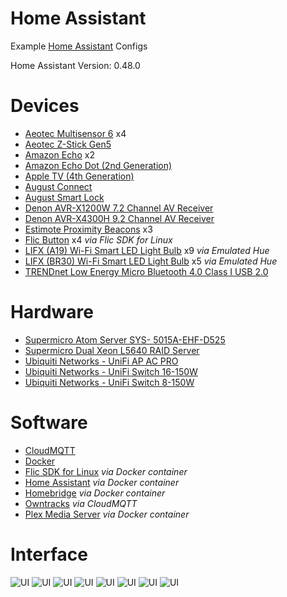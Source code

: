 # Home Assistant
Example [Home Assistant](https://home-assistant.io/) Configs

Home Assistant Version: 0.48.0

# Devices
* [Aeotec Multisensor 6](https://www.amazon.com/gp/product/B0151Z8ZQY/) x4
* [Aeotec Z-Stick Gen5](https://www.amazon.com/gp/product/B00X0AWA6E/)
* [Amazon Echo](https://www.amazon.com/Amazon-Echo-Bluetooth-Speaker-with-Alexa-Black/dp/B00X4WHP5E/) x2
* [Amazon Echo Dot (2nd Generation)](https://www.amazon.com/Amazon-Echo-Dot-Portable-Bluetooth-Speaker-with-Alexa-White/dp/B015TJD0Y4/)
* [Apple TV (4th Generation)](https://www.apple.com/apple-tv/)
* [August Connect](http://august.com/products/august-connect/)
* [August Smart Lock](http://august.com/products/august-smart-lock/)
* [Denon AVR-X1200W 7.2 Channel AV Receiver](https://www.amazon.com/Denon-AVR-X1200W-Channel-Receiver-Bluetooth/dp/B00ZY7FHXY/)
* [Denon AVR-X4300H 9.2 Channel AV Receiver](https://www.amazon.com/Denon-AVRX4300H-technology-featuring-Bluetooth/dp/B01KZRPNIQ/)
* [Estimote Proximity Beacons](https://www.amazon.com/gp/product/B01M7SREI7/) x3
* [Flic Button](https://flic.io/) x4 *via Flic SDK for Linux*
* [LIFX (A19) Wi-Fi Smart LED Light Bulb](https://www.amazon.com/gp/product/B01M7SREI7/) x9 *via Emulated Hue*
* [LIFX (BR30) Wi-Fi Smart LED Light Bulb](https://www.amazon.com/gp/product/B01KY02MPG/) x5 *via Emulated Hue*
* [TRENDnet Low Energy Micro Bluetooth 4.0 Class I USB 2.0](https://www.amazon.com/gp/product/B002AQSTXM/)

# Hardware
* [Supermicro Atom Server SYS- 5015A-EHF-D525](https://www.supermicro.com/products/system/1U/5015/SYS-5015A-EHF-D525.cfm)
* [Supermicro Dual Xeon L5640 RAID Server](http://www.supermicro.com/products/motherboard/QPI/5500/X8DTU-F.cfm)
* [Ubiquiti Networks - UniFi AP AC PRO](https://www.amazon.com/gp/product/B015PRO512/)
* [Ubiquiti Networks - UniFi Switch 16-150W](https://www.amazon.com/gp/product/B01E46ATQ0/)
* [Ubiquiti Networks - UniFi Switch 8-150W](https://www.amazon.com/gp/product/B01DKXT4CI/)

# Software
* [CloudMQTT](https://www.cloudmqtt.com/)
* [Docker](https://www.docker.com/)
* [Flic SDK for Linux](https://github.com/50ButtonsEach/fliclib-linux-hci) *via Docker container*
* [Home Assistant](https://home-assistant.io/) *via Docker container*
* [Homebridge](https://github.com/nfarina/homebridge) *via Docker container*
* [Owntracks](http://owntracks.org/) *via CloudMQTT*
* [Plex Media Server](https://www.plex.tv/) *via Docker container*

# Interface
![UI](screenshots/ha-home.png)
![UI](screenshots/ha-bathroom.png)
![UI](screenshots/ha-bedroom.png)
![UI](screenshots/ha-kitchen.png)
![UI](screenshots/ha-living-room.png)
![UI](screenshots/ha-lights.png)
![UI](screenshots/ha-scripts.png)
![UI](screenshots/ha-health.png)